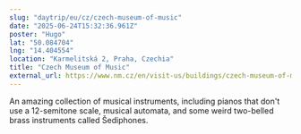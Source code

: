 ```yaml
---
slug: "daytrip/eu/cz/czech-museum-of-music"
date: "2025-06-24T15:32:36.961Z"
poster: "Hugo"
lat: "50.084704"
lng: "14.404554"
location: "Karmelitská 2, Praha, Czechia"
title: "Czech Museum of Music"
external_url: https://www.nm.cz/en/visit-us/buildings/czech-museum-of-music
---
```

An amazing collection of musical instruments, including pianos that don't use a 12-semitone scale, musical automata, and some weird two-belled brass instruments called Šediphones.
